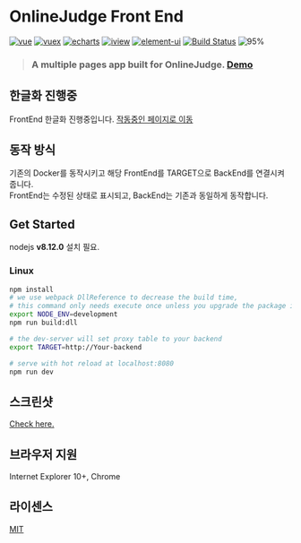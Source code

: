 # OnlineJudge Front End
[![vue](https://img.shields.io/badge/vue-2.5.13-blue.svg?style=flat-square)](https://github.com/vuejs/vue)
[![vuex](https://img.shields.io/badge/vuex-3.0.1-blue.svg?style=flat-square)](https://vuex.vuejs.org/)
[![echarts](https://img.shields.io/badge/echarts-3.8.3-blue.svg?style=flat-square)](https://github.com/ecomfe/echarts)
[![iview](https://img.shields.io/badge/iview-2.8.0-blue.svg?style=flat-square)](https://github.com/iview/iview)
[![element-ui](https://img.shields.io/badge/element-2.0.9-blue.svg?style=flat-square)](https://github.com/ElemeFE/element)
[![Build Status](https://travis-ci.org/QingdaoU/OnlineJudgeFE.svg?branch=master)](https://travis-ci.org/QingdaoU/OnlineJudgeFE)
![95%](https://progress-bar.dev/85?title=한글화)
>### A multiple pages app built for OnlineJudge. [Demo](https://qduoj.com)

## 한글화 진행중
FrontEnd 한글화 진행중입니다.
[작동중인 페이지로 이동](http://inje-oj.com:443)

## 동작 방식
기존의 Docker를 동작시키고 해당 FrontEnd를 TARGET으로 BackEnd를 연결시켜 줍니다.  
FrontEnd는 수정된 상태로 표시되고, BackEnd는 기존과 동일하게 동작합니다.  

## Get Started
nodejs **v8.12.0** 설치 필요.

### Linux

```bash
npm install
# we use webpack DllReference to decrease the build time,
# this command only needs execute once unless you upgrade the package in build/webpack.dll.conf.js
export NODE_ENV=development 
npm run build:dll

# the dev-server will set proxy table to your backend
export TARGET=http://Your-backend

# serve with hot reload at localhost:8080
npm run dev
```

## 스크린샷

[Check here.](https://github.com/QingdaoU/OnlineJudge)

## 브라우저 지원

Internet Explorer 10+, Chrome

## 라이센스

[MIT](http://opensource.org/licenses/MIT)
